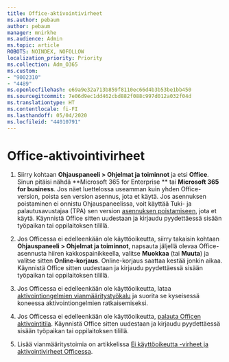 ```yaml
---
title: Office-aktivointivirheet
ms.author: pebaum
author: pebaum
manager: mnirkhe
ms.audience: Admin
ms.topic: article
ROBOTS: NOINDEX, NOFOLLOW
localization_priority: Priority
ms.collection: Adm_O365
ms.custom:
- "9002310"
- "4489"
ms.openlocfilehash: e69a9e32a713b859f8110ec66d4b3b53be1bb450
ms.sourcegitcommit: 7e06d9ec1dd462cbd882f088c997d012a032f04d
ms.translationtype: HT
ms.contentlocale: fi-FI
ms.lasthandoff: 05/04/2020
ms.locfileid: "44010791"
---
```

# <a name="office-activation-errors"></a>Office-aktivointivirheet

1. Siirry kohtaan **Ohjauspaneeli > Ohjelmat ja toiminnot** ja etsi **Office**. Sinun pitäisi nähdä **Microsoft 365 for Enterprise ** tai **Microsoft 365 for business**. Jos näet luettelossa useamman kuin yhden Office-version, poista sen version asennus, jota et käytä. Jos asennuksen poistaminen ei onnistu Ohjauspaneelissa, voit käyttää Tuki- ja palautusavustajaa (TPA) sen version [asennuksen poistamiseen](https://aka.ms/SARA-OfficeUninstall-Alchemy), jota et käytä. Käynnistä Office sitten uudestaan ja kirjaudu pyydettäessä sisään työpaikan tai oppilaitoksen tilillä. 

2. Jos Officessa ei edelleenkään ole käyttöoikeutta, siirry takaisin kohtaan **Ohjauspaneeli > Ohjelmat ja toiminnot**, napsauta jäljellä olevaa Office-asennusta hiiren kakkospainikkeella, valitse **Muokkaa** (tai **Muuta**) ja valitse sitten **Online-korjaus**. Online-korjaus saattaa kestää jonkin aikaa. Käynnistä Office sitten uudestaan ja kirjaudu pyydettäessä sisään työpaikan tai oppilaitoksen tilillä. 

3. Jos Officessa ei edelleenkään ole käyttöoikeutta, lataa [aktivointiongelmien vianmääritystyökalu](https://aka.ms/SARA-OfficeActivation-Alchemy) ja suorita se kyseisessä koneessa aktivointiongelmien ratkaisemiseksi. 

4. Jos Officessa ei edelleenkään ole käyttöoikeutta, [palauta Officen aktivointitila](https://docs.microsoft.com/office365/troubleshoot/activation/reset-office-365-proplus-activation-state). Käynnistä Office sitten uudestaan ja kirjaudu pyydettäessä sisään työpaikan tai oppilaitoksen tilillä.  

5. Lisää vianmääritystoimia on artikkelissa [Ei käyttöoikeutta -virheet ja aktivointivirheet Officessa](https://support.office.com/article/unlicensed-product-and-activation-errors-in-office-0d23d3c0-c19c-4b2f-9845-5344fedc4380).
